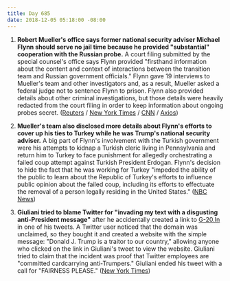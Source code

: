 ```yaml
---
title: Day 685
date: 2018-12-05 05:18:00 -08:00
---
```


1. **Robert Mueller's office says former national security adviser Michael Flynn should serve no jail time because he provided "substantial" cooperation with the Russian probe.** A court filing submitted by the special counsel's office says Flynn provided "firsthand information about the content and context of interactions between the transition team and Russian government officials." Flynn gave 19 interviews to Mueller's team and other investigators and, as a result, Mueller asked a federal judge not to sentence Flynn to prison. Flynn also provided details about other criminal investigations, but those details were heavily redacted from the court filing in order to keep information about ongoing probes secret. ([Reuters](https://www.reuters.com/article/us-usa-trump-russia-flynn-idUSKBN1O3169) / [New York Times](https://www.nytimes.com/2018/12/04/us/politics/michael-flynn-special-counsel-sentencing-memo.html) / [CNN](https://www.cnn.com/2018/12/04/politics/flynn-mueller-filing/index.html) / [Axios](https://www.axios.com/flynn-mueller-no-prison-time-0626eb4a-ce8d-4795-b020-263ed3ead57c.html))

2. **Mueller's team also disclosed more details about Flynn's efforts to cover up his ties to Turkey while he was Trump's national security adviser.** A big part of Flynn's involvement with the Turkish government were his attempts to kidnap a Turkish cleric living in Pennsylvania and return him to Turkey to face punishment for allegedly orchestrating a failed coup attempt against Turkish President Erdogan. Flynn's decision to hide the fact that he was working for Turkey "impeded the ability of the public to learn about the Republic of Turkey's efforts to influence public opinion about the failed coup, including its efforts to effectuate the removal of a person legally residing in the United States." ([NBC News](https://www.nbcnews.com/politics/national-security/mueller-gives-new-details-flynn-s-secretive-work-turkey-n943926))

3. **Giuliani tried to blame Twitter for "invading my text with a disgusting anti-President message"** after he accidentally created a link to [G-20.In](www.G-20.In) in one of his tweets. A Twitter user noticed that the domain was unclaimed, so they bought it and created a website with the simple message: "Donald J. Trump is a traitor to our country," allowing anyone who clicked on the link in Giuliani's tweet to view the website. Giuliani tried to claim that the incident was proof that Twitter employees are "committed cardcarrying anti-Trumpers." Giuliani ended his tweet with a call for "FAIRNESS PLEASE." ([New York Times](https://www.nytimes.com/2018/12/05/us/politics/rudy-giuliani-twitter-links.html))